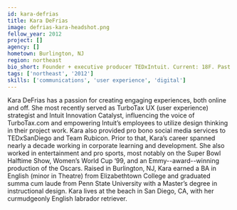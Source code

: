 ```yaml
---
id: kara-defrias
title: Kara DeFrias
image: defrias-kara-headshot.png
fellow_year: 2012
project: []
agency: []
hometown: Burlington, NJ
region: northeast
bio_short: Founder + executive producer TEDxIntuit. Current: 18F. Past: TurboTax, Oscars, Super Bowl. 2nd grade report card: Kara likes to talk. A lot.
tags: ['northeast', '2012']
skills: ['communications', 'user experience', 'digital']
---
```


Kara DeFrias has a passion for creating engaging experiences, both online and off. She most recently served as TurboTax UX (user experience) strategist and Intuit Innovation Catalyst, influencing the voice of TurboTax.com and empowering Intuit’s employees to utilize design thinking in their project work. Kara also provided pro bono social media services to TEDxSanDiego and Team Rubicon. Prior to that, Kara’s career spanned nearly a decade working in corporate learning and development. She also worked in entertainment and pro sports, most notably on the Super Bowl Halftime Show, Women’s World Cup ‘99, and an Emmy--award--winning production of the Oscars. Raised in Burlington, NJ, Kara earned a BA in English (minor in Theatre) from Elizabethtown College and graduated summa cum laude from Penn State University with a Master’s degree in instructional design. Kara lives at the beach in San Diego, CA, with her curmudgeonly English labrador retriever.
